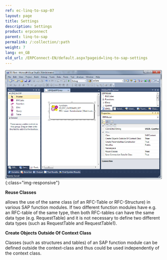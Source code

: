 ```yaml
---
ref: ec-linq-to-sap-07
layout: page
title: Settings
description: Settings
product: erpconnect
parent: linq-to-sap
permalink: /:collection/:path
weight: 7
lang: en_GB
old_url: /ERPConnect-EN/default.aspx?pageid=linq-to-sap-settings
---
```


![LINQToERP-Settings](/img/content/LINQToERP-Settings.jpg){:class="img-responsive"}

**Reuse Classes**

allows the use of the same class (of an RFC-Table or RFC-Structure) in various SAP function modules. 
If two different function modules have e.g. an RFC-table of the same type, 
then both RFC-tables can have the same data type (e.g. RequestTable) and it is not necessary to define two different data types (such as RequestTable and RequestTable1).

**Create Objects Outside Of Context Class**

Classes (such as structures and tables) of an SAP function module can be defined outside the context-class and thus could be used independently of the context class.